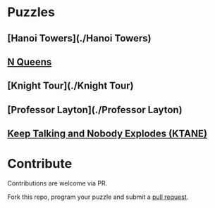 # Puzzles

## [Hanoi Towers](./Hanoi Towers)

## [N Queens](./Queens)

## [Knight Tour](./Knight Tour)

## [Professor Layton](./Professor Layton)

## [Keep Talking and Nobody Explodes (KTANE)](./KTANE)

# Contribute

Contributions are welcome via PR.

Fork this repo, program your puzzle and submit a [pull request](https://github.com/Carleslc/Puzzles/pulls).